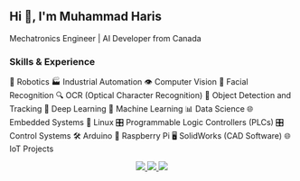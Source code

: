 ## Hi 👋, I'm Muhammad Haris
Mechatronics Engineer | AI Developer from Canada
### Skills & Experience

🤖 Robotics
🏭 Industrial Automation
👁️ Computer Vision
📸 Facial Recognition
🔍 OCR (Optical Character Recognition)
🎯 Object Detection and Tracking
🧠 Deep Learning
🤖 Machine Learning
📊 Data Science
🌐 Embedded Systems
🐧 Linux
🎛️ Programmable Logic Controllers (PLCs)
🎛️ Control Systems
🛠️ Arduino
🍓 Raspberry Pi
🖥️ SolidWorks (CAD Software)
🌐 IoT Projects

<div align="center"> 
  <a href="mailto:pedro.sales.muniz@gmail.com">
    <img src="https://img.shields.io/badge/Gmail-333333?style=for-the-badge&logo=gmail&logoColor=red" />
  </a>
  <a href="https://linkedin.com/in/pedro-sales-muniz" target="_blank">
    <img src="https://img.shields.io/badge/LinkedIn-0077B5?style=for-the-badge&logo=linkedin&logoColor=white" target="_blank" />
  </a>
  <a href="https://salesp07.github.io" target="_blank">
     <img src="https://img.shields.io/badge/Portfolio-FF5722?style=for-the-badge&logo=todoist&logoColor=white" target="_blank" /> <!-- sqlite, safari, google-chrome are other good icon options -->
  </a>
</div>
